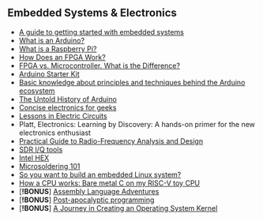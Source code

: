 ## Embedded Systems & Electronics

- [A guide to getting started with embedded systems](https://yinka.dev/blog/a-guide-to-getting-started-with-embedded-systems/)
- [What is an Arduino?](https://opensource.com/resources/what-arduino)
- [What is a Raspberry Pi?](https://opensource.com/resources/raspberry-pi)
- [How Does an FPGA Work?](https://learn.sparkfun.com/tutorials/how-does-an-fpga-work/all)
- [FPGA vs. Microcontroller. What is the Difference?](https://www.mclpcb.com/blog/fpga-vs-microcontroller/)
- [Arduino Starter Kit](https://store.arduino.cc/products/arduino-starter-kit-multi-language)
- [Basic knowledge about principles and techniques behind the Arduino ecosystem](https://docs.arduino.cc/learn/)
- [The Untold History of Arduino](https://arduinohistory.github.io/)
- [Concise electronics for geeks](https://lcamtuf.coredump.cx/electronics/)
- [Lessons in Electric Circuits](https://www.allaboutcircuits.com/textbook/)
- Platt, Electronics: Learning by Discovery: A hands-on primer for the new electronics enthusiast
- [Practical Guide to Radio-Frequency Analysis and Design](https://www.allaboutcircuits.com/textbook/radio-frequency-analysis-design/)
- [SDR I/Q tools](https://triq.org/)
- [Intel HEX](https://en.wikipedia.org/wiki/Intel_HEX)
- [Microsoldering 101](https://www.youtube.com/watch?v=xFqA9u6y0Fk&list=PL4INaL5vWobD_CltiZXr7K46oJ33KvwBt)
- [ So you want to build an embedded Linux system?](https://jaycarlson.net/embedded-linux/)
- [How a CPU works: Bare metal C on my RISC-V toy CPU](https://florian.noeding.com/posts/risc-v-toy-cpu/cpu-from-scratch/)
- [**!BONUS**] [Assembly Language Adventures](https://www.xorpd.net/pages/x86_adventures.html)
- [**!BONUS**] [Post-apocalyptic programming](https://zserge.com/posts/post-apocalyptic-programming/)
- [**!BONUS**] [A Journey in Creating an Operating System Kernel](https://539kernel.com/book/)
